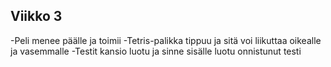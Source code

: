## Viikko 3

-Peli menee päälle ja toimii
-Tetris-palikka tippuu ja sitä voi liikuttaa oikealle ja vasemmalle
-Testit kansio luotu ja sinne sisälle luotu onnistunut testi
